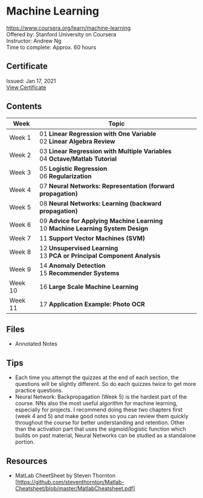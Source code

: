 # Machine Learning
https://www.coursera.org/learn/machine-learning  
Offered by: Stanford University on Coursera  
Instructor: Andrew Ng  
Time to complete: Approx. 60 hours  

## Certificate
Issued: Jan 17, 2021  
[View Certificate](http://coursera.org/verify/NAP7Y9TRH6KL)

## Contents

|Week    |Topic       |
|--------|------------|
|Week 1  |01 **Linear Regression with One Variable** <br>02 **Linear Algebra Review**|
|Week 2  |03 **Linear Regression with Multiple Variables** <br/>04 **Octave/Matlab Tutorial**|
|Week 3  |05 **Logistic Regression** <br/>06 **Regularization**|
|Week 4  |07 **Neural Networks: Representation (forward propagation)**|
|Week 5  |08 **Neural Networks: Learning (backward propagation)**|
|Week 6  |09 **Advice for Applying Machine Learning** <br/>10 **Machine Learning System Design**|
|Week 7  |11 **Support Vector Machines (SVM)**|
|Week 8  |12 **Unsupervised Learning** <br/>13 **PCA or Principal Component Analysis**|
|Week 9  |14 **Anomaly Detection** <br/>15 **Recommender Systems**|
|Week 10 |16 **Large Scale Machine Learning**|
|Week 11 |17 **Application Example: Photo OCR**|


## Files

- Annotated Notes

## Tips

- Each time you attempt the quizzes at the end of each section, the questions will be slightly different. So do each quizzes twice to get more practice questions.
- Neural Network: Backpropagation (Week 5) is the hardest part of the course. NNs also the most useful algorithm for machine learning, especially for projects. I recommend doing these two chapters first (week 4 and 5) and make good notes so you can review them quickly throughout the course for better understanding and retention. Other than the activation part that uses the sigmoid/logistic function which builds on past material, Neural Networks can be studied as a standalone portion.

## Resources
- MatLab CheetSheet by Steven Thornton
[https://github.com/steventhornton/Matlab-Cheatsheet/blob/master/MatlabCheatsheet.pdf]
